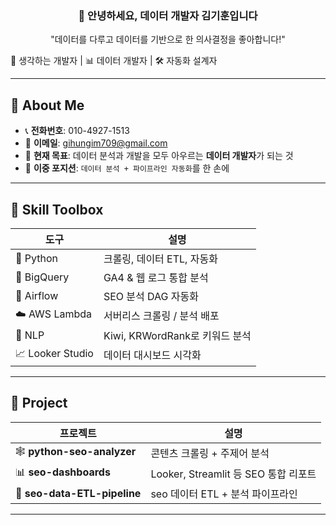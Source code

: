 <!-- 헤더 섹션 -->
<h3 align="center">👋 안녕하세요, 데이터 개발자 김기훈입니다</h3>
<p align="center">"데이터를 다루고 데이터를 기반으로 한 의사결정을 좋아합니다!"</p>

<!-- 이모지 기반 소개 -->
🧠 생각하는 개발자 | 📊 데이터 개발자 | 🛠 자동화 설계자


---

## 🚀 About Me

- 📞 **전화번호**: 010-4927-1513
- 💌 **이메일**: gihungim709@gmail.com  
- 🔭 **현재 목표**: 데이터 분석과 개발을 모두 아우르는 **데이터 개발자**가 되는 것
- 🧩 **이중 포지션**: `데이터 분석 + 파이프라인 자동화`를 한 손에

---

## 🧰 Skill Toolbox

| 도구 | 설명 |
|------|------|
| 🐍 Python | 크롤링, 데이터 ETL, 자동화 |
| 🧮 BigQuery | GA4 & 웹 로그 통합 분석 |
| 🔄 Airflow | SEO 분석 DAG 자동화 |
| ☁️ AWS Lambda | 서버리스 크롤링 / 분석 배포 |
| 🧠 NLP | Kiwi, KRWordRank로 키워드 분석 |
| 📈 Looker Studio | 데이터 대시보드 시각화 |

---

## 📂 Project

| 프로젝트 | 설명 |
|----------|------|
| 🕸 **python-seo-analyzer** | 콘텐츠 크롤링 + 주제어 분석 |
| 📊 **seo-dashboards** | Looker, Streamlit 등 SEO 통합 리포트 |
| 🔎 **seo-data-ETL-pipeline** | seo 데이터 ETL + 분석 파이프라인 |
---
